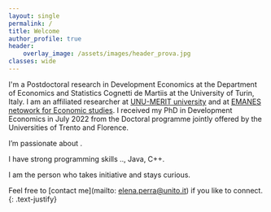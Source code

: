 ```yaml
---
layout: single
permalink: /
title: Welcome
author_profile: true
header:
    overlay_image: /assets/images/header_prova.jpg
classes: wide
---
```



I'm a Postdoctoral research in Development Economics at the Department of Economics and Statistics Cognetti de Martiis at the University of Turin, Italy. I am an affiliated researcher at [UNU-MERIT university](https://www.merit.unu.edu/about-us/profile/?staff_id=4612) and at [EMANES netowork for Economic studies](https://emnes.org/about-us/fellows/). I received my PhD in Development Economics in July 2022 from the Doctoral programme jointly offered by the Universities of Trento and Florence. 

I’m passionate about . 

I have strong programming skills .., Java, C++.

I am the person who takes initiative and stays curious.

Feel free to [contact me](mailto: elena.perra@unito.it) if you like to connect.
{: .text-justify}





